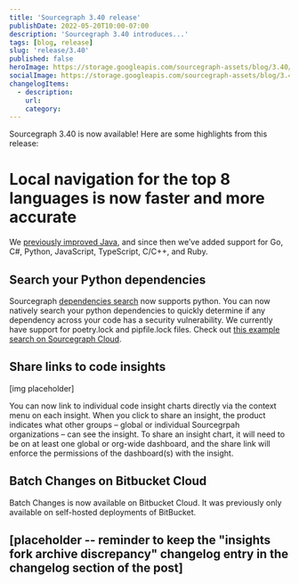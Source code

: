 ```yaml
---
title: 'Sourcegraph 3.40 release'
publishDate: 2022-05-20T10:00-07:00
description: 'Sourcegraph 3.40 introduces...'
tags: [blog, release]
slug: 'release/3.40'
published: false
heroImage: https://storage.googleapis.com/sourcegraph-assets/blog/3.40/sourcegraph-3-40-release.png
socialImage: https://storage.googleapis.com/sourcegraph-assets/blog/3.40/sourcegraph-3-40-release.png
changelogItems:
  - description:
    url:
    category:
---
```


Sourcegraph 3.40 is now available! Here are some highlights from this release:

# Local navigation for the top 8 languages is now faster and more accurate

We [previously improved Java](https://about.sourcegraph.com/blog/release/3.39/#Local-navigation-for-Java-code-is-now-faster-and-more-accurate), and since then we’ve added support for Go, C#, Python, JavaScript, TypeScript, C/C++, and Ruby.

## Search your Python dependencies

Sourcegraph [dependencies search](https://docs.sourcegraph.com/code_search/how-to/dependencies_search) now supports python. You can now natively search your python dependencies to quickly determine if any dependency across your code has a security vulnerability. We currently have support for poetry.lock and pipfile.lock files. Check out [this example search on Sourcegraph Cloud](https://sourcegraph.com/search?q=context:global+repo:deps%28%5Egithub%5C.com/textualize/rich%24%29+&patternType=literal).

## Share links to code insights

[img placeholder]

You can now link to individual code insight charts directly via the context menu on each insight. When you click to share an insight, the product indicates what other groups – global or individual Sourcegrpah organizations – can see the insight. To share an insight chart, it will need to be on at least one global or org-wide dashboard, and the share link will enforce the permissions of the dashboard(s) with the insight.

## Batch Changes on Bitbucket Cloud

Batch Changes is now available on Bitbucket Cloud. It was previously only available on self-hosted deployments of BitBucket.

## [placeholder -- reminder to keep the "insights fork archive discrepancy" changelog entry in the changelog section of the post]
